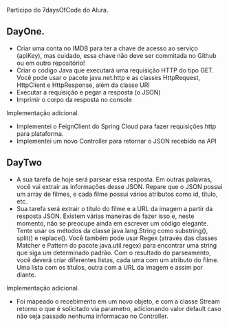 Participo do 7daysOfCode do Alura.

## DayOne.
- Criar uma conta no IMDB para ter a chave de acesso ao serviço (apiKey), mas cuidado, essa chave não deve ser commitada no Github ou em outro repositório!
- Criar o código Java que executará uma requisição HTTP do tipo GET. Você pode usar o pacote java.net.http e as classes HttpRequest, HttpClient e HttpResponse, além da classe URI
- Executar a requisição e pegar a resposta (o JSON)
- Imprimir o corpo da resposta no console

Implementação adicional.
- Implementei o FeignClient do Spring Cloud para fazer requisições http para plataforma.
- Implementei um novo Controller para retornar o JSON recebido na API

## DayTwo

- A sua tarefa de hoje será parsear essa resposta. Em outras palavras, você vai extrair as informações desse JSON. Repare que o JSON possui um array de filmes, e cada filme possui vários atributos como id, título, etc.
- Sua tarefa será extrair o título do filme e a URL da imagem a partir da resposta JSON.
Existem várias maneiras de fazer isso e, neste momento, não se preocupe ainda em escrever um código elegante. Tente usar os métodos da classe java.lang.String como substring(), split() e replace(). Você também pode usar Regex (através das classes Matcher e Pattern do pacote java.util.regex) para encontrar uma string que siga um determinado padrão.
Com o resultado do parseamento, você deverá criar diferentes listas, cada uma com um atributo do filme. Uma lista com os títulos, outra com a URL da imagem e assim por diante.

Implementação adicional.
- Foi mapeado o recebimento em um novo objeto, e com a classe Stream retorno o que é solicitado via parametro, adicionando
valor default caso não seja passado nenhuma informacao no Controller. 